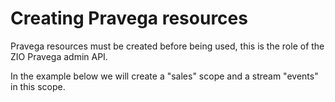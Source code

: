 # Creating Pravega resources

Pravega resources must be created before being used, this is the role of the ZIO Pravega admin API.

In the example below we will create a "sales" scope and a stream "events" in this scope.




